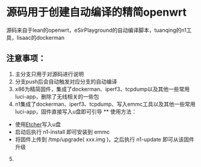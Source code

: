 # 源码用于创建自动编译的精简openwrt

源码来自于lean的openwrt，eSirPlayground的自动编译脚本，tuanqing的n1工具，lisaac的dockerman

## 注意事项：

1. 主分支只用于对源码进行说明
2. 分支push后会自动触发对应分支的自动编译
3. x86为精简固件，集成了dockerman、iperf3、tcpdump以及其他一些常用luci-app，删除了无线相关的一些包
4. n1集成了dockerman、iperf3、tcpdump、写入emmc工具以及其他一些常用luci-app，固件直接写入u盘即可引导
  ** 使用方法：
  - 使用[Etcher](https://www.balena.io/etcher/)写入u盘
  - 启动后执行 n1-install 即可安装到 emmc
  - 将固件上传到 /tmp/upgrade( xxx.img )，之后执行 n1-update 即可从该固件升级
5. 
